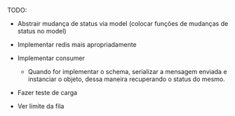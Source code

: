 TODO:

* Abstrair mudança de status via model 
(colocar funções de mudanças de status no model)

* Implementar redis mais apropriadamente
* Implementar consumer
    * Quando for implementar o schema, serializar a 
      mensagem enviada e instanciar o objeto, dessa maneira
      recuperando o status do mesmo.
* Fazer teste de carga
* Ver limite da fila